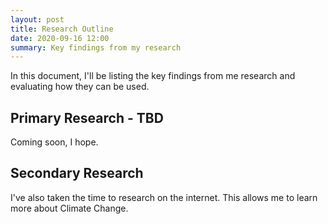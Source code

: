 ```yaml
---
layout: post
title: Research Outline
date: 2020-09-16 12:00
summary: Key findings from my research
---
```


In this document, I'll be listing the key findings from me research and evaluating how they can be used.

## Primary Research - TBD

Coming soon, I hope.

## Secondary Research

I've also taken the time to research on the internet. This allows me to learn more about Climate Change.
